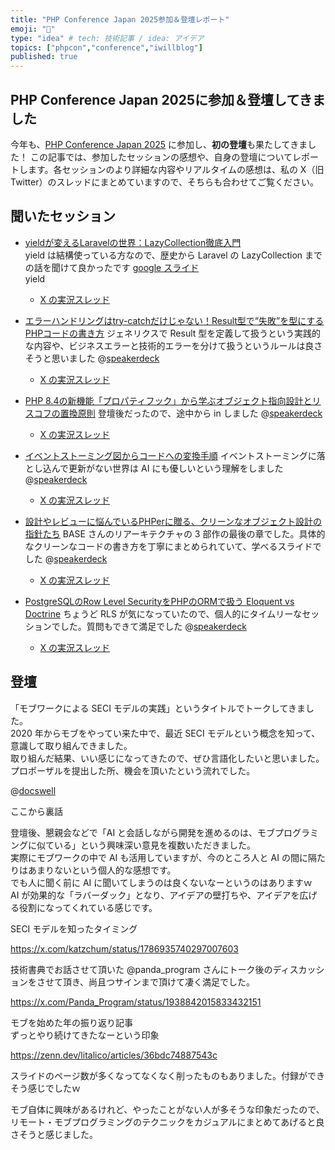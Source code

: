 ```yaml
---
title: "PHP Conference Japan 2025参加＆登壇レポート"
emoji: "🐼"
type: "idea" # tech: 技術記事 / idea: アイデア
topics: ["phpcon","conference","iwillblog"]
published: true
---
```


## PHP Conference Japan 2025に参加＆登壇してきました

今年も、[PHP Conference Japan 2025](https://phpcon.php.gr.jp/2025/) に参加し、**初の登壇**も果たしてきました！
この記事では、参加したセッションの感想や、自身の登壇についてレポートします。各セッションのより詳細な内容やリアルタイムの感想は、私の X（旧 Twitter）のスレッドにまとめていますので、そちらも合わせてご覧ください。

## 聞いたセッション

* [yieldが変えるLaravelの世界：LazyCollection徹底入門](https://fortee.jp/phpcon-2025/proposal/fcae051f-5b13-4e08-989b-721edadb7134)  
yield は結構使っている方なので、歴史から Laravel の LazyCollection までの話を聞けて良かったです
[google スライド](https://docs.google.com/presentation/d/1YwtSoGs2yBqxwoYyAVAbdF5NKuzMs2Skv5xI_eBsP7U/edit?slide=id.g369d67fc3b9_1_47#slide=id.g369d67fc3b9_1_47)  
yield
  * [X の実況スレッド](https://x.com/katzchum/status/1938777669849751833)

* [エラーハンドリングはtry-catchだけじゃない！Result型で“失敗”を型にするPHPコードの書き方](https://fortee.jp/phpcon-2025/proposal/196d87d1-5cb4-437a-b063-d523096d4ae4)
ジェネリクスで Result 型を定義して扱うという実践的な内容や、ビジネスエラーと技術的エラーを分けて扱うというルールは良さそうと思いました
    @[speakerdeck](312698eaccb043ba8f28f1b48c4a4bf2)
  * [X の実況スレッド](https://x.com/katzchum/status/1938785887028236360)

* [PHP 8.4の新機能「プロパティフック」から学ぶオブジェクト指向設計とリスコフの置換原則](https://fortee.jp/phpcon-2025/proposal/1358c8dc-52af-479c-b50b-89dd21056841)
登壇後だったので、途中から in しました
    @[speakerdeck](3dff5bc426b241a5a48a15d84936b89e)
  * [X の実況スレッド](https://x.com/katzchum/status/1938831897741926872)

* [イベントストーミング図からコードへの変換手順](https://fortee.jp/phpcon-2025/proposal/7368450d-070c-4d23-a12f-37371d5c7947)
イベントストーミングに落とし込んで更新がない世界は AI にも優しいという理解をしました
    @[speakerdeck](19a186cf89904f63ad03f609dcda681a)
  * [X の実況スレッド](https://x.com/katzchum/status/1938839186041454994)


* [設計やレビューに悩んでいるPHPerに贈る、クリーンなオブジェクト設計の指針たち](https://fortee.jp/phpcon-2025/proposal/96c52734-c8e0-433f-b556-cc19b90c3d35)
BASE さんのリアーキテクチャの 3 部作の最後の章でした。具体的なクリーンなコードの書き方を丁寧にまとめられていて、学べるスライドでした
    @[speakerdeck](edbbd446abd346969f5d8f5cd20b3ae4)
  * [X の実況スレッド](https://x.com/katzchum/status/1938846315489960055)

* [PostgreSQLのRow Level SecurityをPHPのORMで扱う Eloquent vs Doctrine](https://fortee.jp/phpcon-2025/proposal/80764564-29d0-4cf1-a126-7662c2ad6cac)
ちょうど RLS が気になっていたので、個人的にタイムリーなセッションでした。質問もできて満足でした
    @[speakerdeck](ad9c0fc9c6ef47f190ee03d199587a14)
  * [X の実況スレッド](https://x.com/katzchum/status/1938854832380785021)


## 登壇

「モブワークによる SECI モデルの実践」というタイトルでトークしてきました。  
2020 年からモブをやってい来た中で、最近 SECI モデルという概念を知って、意識して取り組んできました。  
取り組んだ結果、いい感じになってきたので、ぜひ言語化したいと思いました。　　
プロポーザルを提出した所、機会を頂いたという流れでした。

@[docswell](https://www.docswell.com/s/katzumi/ZM79VX-practice-seci-with-mob)

ここから裏話  

登壇後、懇親会などで「AI と会話しながら開発を進めるのは、モブプログラミングに似ている」という興味深い意見を複数いただきました。  
実際にモブワークの中で AI も活用していますが、今のところ人と AI の間に隔たりはあまりないという個人的な感想です。  
でも人に聞く前に AI に聞いてしまうのは良くないなーというのはありますｗ  
AI が効果的な「ラバーダック」となり、アイデアの壁打ちや、アイデアを広げる役割になってくれている感じです。

SECI モデルを知ったタイミング

https://x.com/katzchum/status/1786935740297007603

技術書典でお話させて頂いた @panda_program さんにトーク後のディスカッションをさせて頂き、尚且つサインまで頂けて凄く満足でした。

https://x.com/Panda_Program/status/1938842015833432151

モブを始めた年の振り返り記事  
ずっとやり続けてきたなーという印象

https://zenn.dev/litalico/articles/36bdc74887543c

スライドのページ数が多くなってなくなく削ったものもありました。付録ができそう感じでしたｗ  

モブ自体に興味があるけれど、やったことがない人が多そうな印象だったので、リモート・モブプログラミングのテクニックをカジュアルにまとめてあげると良さそうと感じました。